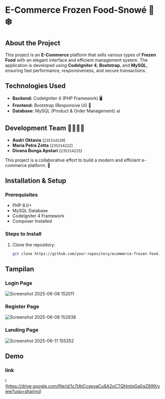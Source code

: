 # E-Commerce Frozen Food-Snowé 🛒❄️

## About the Project
This project is an **E-Commerce** platform that sells various types of **Frozen Food** with an elegant interface and efficient management system. The application is developed using **CodeIgniter 4**, **Bootstrap**, and **MySQL**, ensuring fast performance, responsiveness, and secure transactions.

## Technologies Used
- **Backend:** CodeIgniter 4 (PHP Framework) 🖥️  
- **Frontend:** Bootstrap (Responsive UI) 🎨  
- **Database:** MySQL (Product & Order Management) 📊  

## Development Team 👨‍💻👩‍💻
- **Audri Oktavia** (`235314220`)  
- **Maria Petra Zetta** (`235314222`)  
- **Divana Bunga Apstari** (`235314225`)  

This project is a collaborative effort to build a modern and efficient e-commerce platform. 🚀

## Installation & Setup
### Prerequisites
- PHP 8.0+
- MySQL Database
- CodeIgniter 4 Framework
- Composer Installed

### Steps to Install
1. Clone the repository:
   ```bash
   git clone https://github.com/your-repository/ecommerce-frozen-food.git

## Tampilan
### Login Page
![Screenshot 2025-06-08 152011](https://github.com/user-attachments/assets/14a9a383-76bb-4102-a804-f81e4c4a2847)
### Register Page
![Screenshot 2025-06-08 152938](https://github.com/user-attachments/assets/cb24fed4-7cf5-4d66-8438-ea55b18115a0)
### Landing Page
![Screenshot 2025-06-11 155352](https://github.com/user-attachments/assets/af3d3899-9c62-4d8e-835b-7878f54eb08e)

## Demo 
### link
!(https://drive.google.com/file/d/1c7tAtCcspvaCu8A2oCTQHmlqGa0qZ899/view?usp=sharing)


